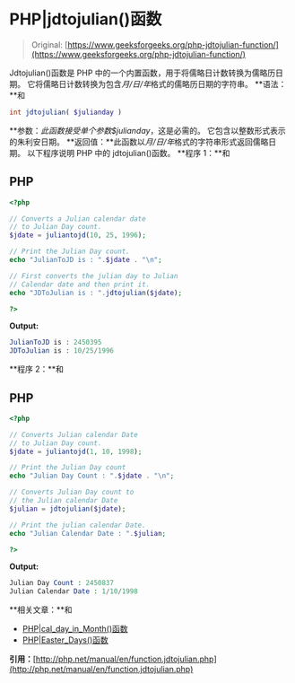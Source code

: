 # PHP|jdtojulian()函数

> Original: [https://www.geeksforgeeks.org/php-jdtojulian-function/](https://www.geeksforgeeks.org/php-jdtojulian-function/)

Jdtojulian()函数是 PHP 中的一个内置函数，用于将儒略日计数转换为儒略历日期。 它将儒略日计数转换为包含*月/日/年*格式的儒略历日期的字符串。
**语法：**和

```php
int jdtojulian( $julianday )
```

**参数：**此函数接受单个参数*$julianday*，这是必需的。 它包含以整数形式表示的朱利安日期。
**返回值：**此函数以*月/日/年*格式的字符串形式返回儒略日期。
以下程序说明 PHP 中的 jdtojulian()函数。
**程序 1：**和

## PHP

```php
<?php

// Converts a Julian calendar date 
// to Julian Day count.
$jdate = juliantojd(10, 25, 1996);

// Print the Julian Day count.
echo "JulianToJD is : ".$jdate . "\n";

// First converts the julian day to Julian 
// Calendar date and then print it.
echo "JDToJulian is : ".jdtojulian($jdate);

?>
```

**Output:** 

```php
JulianToJD is : 2450395
JDToJulian is : 10/25/1996
```

**程序 2：**和

## PHP

```php
<?php

// Converts Julian calendar Date 
// to Julian Day count.
$jdate = juliantojd(1, 10, 1998);

// Print the Julian Day count
echo "Julian Day Count : ".$jdate . "\n";

// Converts Julian Day count to
// the Julian calendar Date
$julian = jdtojulian($jdate);

// Print the julian calendar Date.
echo "Julian Calendar Date : ".$julian;

?> 
```

**Output:** 

```php
Julian Day Count : 2450837
Julian Calendar Date : 1/10/1998
```

**相关文章：**和

*   [PHP|cal_day_in_Month()函数](https://www.geeksforgeeks.org/php-cal_days_in_month-function/)
*   [PHP|Easter_Days()函数](https://www.geeksforgeeks.org/php-easter_days-function/)

**引用：**[http://php.net/manual/en/function.jdtojulian.php](http://php.net/manual/en/function.jdtojulian.php)